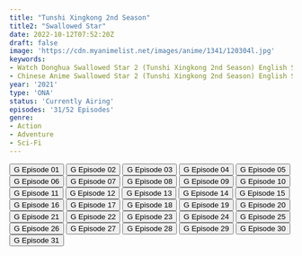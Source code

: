 ```yaml
---
title: "Tunshi Xingkong 2nd Season"
title2: "Swallowed Star"
date: 2022-10-12T07:52:20Z
draft: false
image: 'https://cdn.myanimelist.net/images/anime/1341/120304l.jpg'
keywords:
- Watch Donghua Swallowed Star 2 (Tunshi Xingkong 2nd Season) English Sub
- Chinese Anime Swallowed Star 2 (Tunshi Xingkong 2nd Season) English Sub
year: '2021'
type: 'ONA'
status: 'Currently Airing'
episodes: '31/52 Episodes'
genre:
- Action
- Adventure
- Sci-Fi
---
```


<div class="d-g gg-5 gtc-r ai-c">
<button onclick="window.open('?gog=tunshi-xingkong-2nd-season-episode-1','_blank')">G Episode 01</button>
<button onclick="window.open('?gog=tunshi-xingkong-2nd-season-episode-2','_blank')">G Episode 02</button>
<button onclick="window.open('?gog=tunshi-xingkong-2nd-season-episode-3','_blank')">G Episode 03</button>
<button onclick="window.open('?gog=tunshi-xingkong-2nd-season-episode-4','_blank')">G Episode 04</button>
<button onclick="window.open('?gog=tunshi-xingkong-2nd-season-episode-5','_blank')">G Episode 05</button>
<button onclick="window.open('?gog=tunshi-xingkong-2nd-season-episode-6','_blank')">G Episode 06</button>
<button onclick="window.open('?gog=tunshi-xingkong-2nd-season-episode-7','_blank')">G Episode 07</button>
<button onclick="window.open('?gog=tunshi-xingkong-2nd-season-episode-8','_blank')">G Episode 08</button>
<button onclick="window.open('?gog=tunshi-xingkong-2nd-season-episode-9','_blank')">G Episode 09</button>
<button onclick="window.open('?gog=tunshi-xingkong-2nd-season-episode-10','_blank')">G Episode 10</button>
<button onclick="window.open('?gog=tunshi-xingkong-2nd-season-episode-11','_blank')">G Episode 11</button>
<button onclick="window.open('?gog=tunshi-xingkong-2nd-season-episode-12','_blank')">G Episode 12</button>
<button onclick="window.open('?gog=tunshi-xingkong-2nd-season-episode-13','_blank')">G Episode 13</button>
<button onclick="window.open('?gog=tunshi-xingkong-2nd-season-episode-14','_blank')">G Episode 14</button>
<button onclick="window.open('?gog=tunshi-xingkong-2nd-season-episode-15','_blank')">G Episode 15</button>
<button onclick="window.open('?gog=tunshi-xingkong-2nd-season-episode-16','_blank')">G Episode 16</button>
<button onclick="window.open('?gog=tunshi-xingkong-2nd-season-episode-17','_blank')">G Episode 17</button>
<button onclick="window.open('?gog=tunshi-xingkong-2nd-season-episode-18','_blank')">G Episode 18</button>
<button onclick="window.open('?gog=tunshi-xingkong-2nd-season-episode-19','_blank')">G Episode 19</button>
<button onclick="window.open('?gog=tunshi-xingkong-2nd-season-episode-20','_blank')">G Episode 20</button>
<button onclick="window.open('?gog=tunshi-xingkong-2nd-season-episode-21','_blank')">G Episode 21</button>
<button onclick="window.open('?gog=tunshi-xingkong-2nd-season-episode-22','_blank')">G Episode 22</button>
<button onclick="window.open('?gog=tunshi-xingkong-2nd-season-episode-23','_blank')">G Episode 23</button>
<button onclick="window.open('?gog=tunshi-xingkong-2nd-season-episode-24','_blank')">G Episode 24</button>
<button onclick="window.open('?gog=tunshi-xingkong-2nd-season-episode-25','_blank')">G Episode 25</button>
<button onclick="window.open('?gog=tunshi-xingkong-2nd-season-episode-26','_blank')">G Episode 26</button>
<button onclick="window.open('?gog=tunshi-xingkong-2nd-season-episode-27','_blank')">G Episode 27</button>
<button onclick="window.open('?gog=tunshi-xingkong-2nd-season-episode-28','_blank')">G Episode 28</button>
<button onclick="window.open('?gog=tunshi-xingkong-2nd-season-episode-29','_blank')">G Episode 29</button>
<button onclick="window.open('?gog=tunshi-xingkong-2nd-season-episode-30','_blank')">G Episode 30</button>
<button onclick="window.open('?gog=tunshi-xingkong-2nd-season-episode-31','_blank')">G Episode 31</button>
</div>